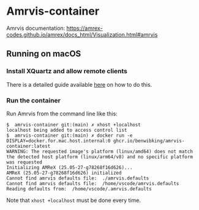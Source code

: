 # Amrvis-container

Amrvis documentation: https://amrex-codes.github.io/amrex/docs_html/Visualization.html#amrvis

## Running on macOS

### Install XQuartz and allow remote clients
There is a detailed guide available [here](https://gist.github.com/sorny/969fe55d85c9b0035b0109a31cbcb088) on how to do this.

### Run the container
Run Amrvis from the command line like this:
```console
$  amrvis-container git:(main) ✗ xhost +localhost
localhost being added to access control list
$  amrvis-container git:(main) ✗ docker run -e DISPLAY=docker.for.mac.host.internal:0 ghcr.io/benwibking/amrvis-container:latest
WARNING: The requested image's platform (linux/amd64) does not match the detected host platform (linux/arm64/v8) and no specific platform was requested
Initializing AMReX (25.05-27-g78268f16d626)...
AMReX (25.05-27-g78268f16d626) initialized
Cannot find amrvis defaults file:  ./amrvis.defaults
Cannot find amrvis defaults file:  /home/vscode/amrvis.defaults
Reading defaults from:  /home/vscode/.amrvis.defaults
```
Note that `xhost +localhost` must be done every time.
